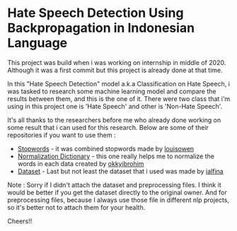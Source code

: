 # Hate Speech Detection Using Backpropagation in Indonesian Language

This project was build when i was working on internship in middle of 2020. Although it was a first commit but this project is already done at that time.

In this "Hate Speech Detection" model a.k.a Classification on Hate Speech, i was tasked to research some machine learning model and compare the results between them, and this is the one of it. There were two class that i'm using in this project one is 'Hate Speech' and other is 'Non-Hate Speech'.

It's all thanks to the researchers before me who already done working on some result that i can used for this research. Below are some of their repositories if you want to use them :
- [Stopwords](https://github.com/louisowen6/NLP_bahasa_resources/blob/master/combined_stop_words.txt) - it was combined stopwords made by [louisowen](https://github.com/louisowen6)
- [Normalization Dictionary](https://github.com/okkyibrohim/id-multi-label-hate-speech-and-abusive-language-detection/blob/master/new_kamusalay.csv) - this one really helps me to normalize the words in each data created by [okkyibrohim](https://github.com/okkyibrohim)
- [Dataset](https://github.com/ialfina/id-hatespeech-detection) - Last but not least the dataset that i used was made by [ialfina](https://github.com/ialfina)

Note :
Sorry if I didn't attach the dataset and preprocessing files. I think it would be better if you get the dataset directly to the original owner. And for preprocessing files, because I always use those file in different nlp projects, so it's better not to attach them for your health.

Cheers!!
